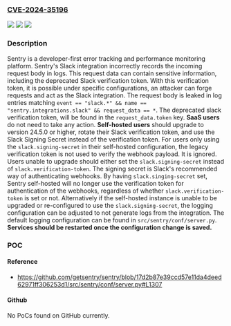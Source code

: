 ### [CVE-2024-35196](https://cve.mitre.org/cgi-bin/cvename.cgi?name=CVE-2024-35196)
![](https://img.shields.io/static/v1?label=Product&message=sentry&color=blue)
![](https://img.shields.io/static/v1?label=Version&message=%3D%20%3E%3D%2024.3.0%2C%20%3C%2024.5.0%20&color=brighgreen)
![](https://img.shields.io/static/v1?label=Vulnerability&message=CWE-532%3A%20Insertion%20of%20Sensitive%20Information%20into%20Log%20File&color=brighgreen)

### Description

Sentry is a developer-first error tracking and performance monitoring platform. Sentry's Slack integration incorrectly records the incoming request body in logs. This request data can contain sensitive information, including the deprecated Slack verification token. With this verification token, it is possible under specific configurations, an attacker can forge requests and act as the Slack integration. The request body is leaked in log entries matching `event == "slack.*" && name == "sentry.integrations.slack" && request_data == *`. The deprecated slack verification token, will be found in the `request_data.token` key. **SaaS users** do not need to take any action. **Self-hosted users** should upgrade to version 24.5.0 or higher, rotate their Slack verification token, and use the Slack Signing Secret instead of the verification token. For users only using the `slack.signing-secret` in their self-hosted configuration, the legacy verification token is not used to verify the webhook payload. It is ignored. Users unable to upgrade should either set the `slack.signing-secret` instead of `slack.verification-token`. The signing secret is Slack's recommended way of authenticating webhooks. By having `slack.singing-secret` set, Sentry self-hosted will no longer use the verification token for authentication of the webhooks, regardless of whether `slack.verification-token` is set or not. Alternatively if the self-hosted instance is unable to be upgraded or re-configured to use the `slack.signing-secret`, the logging configuration can be adjusted to not generate logs from the integration. The default logging configuration can be found in `src/sentry/conf/server.py`. **Services should be restarted once the configuration change is saved.**

### POC

#### Reference
- https://github.com/getsentry/sentry/blob/17d2b87e39ccd57e11da4deed62971ff306253d1/src/sentry/conf/server.py#L1307

#### Github
No PoCs found on GitHub currently.

